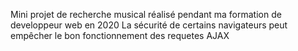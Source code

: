 Mini projet de recherche musical réalisé pendant ma formation de developpeur web en 2020
La sécurité de certains navigateurs peut empêcher le bon fonctionnement des requetes AJAX

